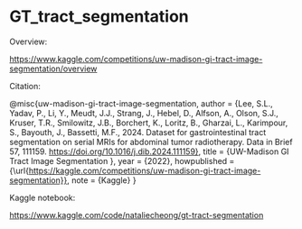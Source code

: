 # GT_tract_segmentation

Overview:

https://www.kaggle.com/competitions/uw-madison-gi-tract-image-segmentation/overview

Citation:

@misc{uw-madison-gi-tract-image-segmentation,
    author = {Lee, S.L., Yadav, P., Li, Y., Meudt, J.J., Strang, J., Hebel, D., Alfson, A., Olson, S.J., Kruser, T.R., Smilowitz, J.B., Borchert, K., Loritz, B., Gharzai, L., Karimpour, S., Bayouth, J., Bassetti, M.F., 2024. Dataset for gastrointestinal tract segmentation on serial MRIs for abdominal tumor radiotherapy. Data in Brief 57, 111159. https://doi.org/10.1016/j.dib.2024.111159},
    title = {UW-Madison GI Tract Image Segmentation },
    year = {2022},
    howpublished = {\url{https://kaggle.com/competitions/uw-madison-gi-tract-image-segmentation}},
    note = {Kaggle}
}

Kaggle notebook:

https://www.kaggle.com/code/nataliecheong/gt-tract-segmentation
